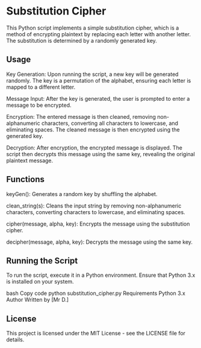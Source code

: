 # Substitution Cipher
This Python script implements a simple substitution cipher, which is a method of encrypting plaintext by replacing each letter with another letter. The substitution is determined by a randomly generated key.

## Usage
Key Generation: Upon running the script, a new key will be generated randomly. The key is a permutation of the alphabet, ensuring each letter is mapped to a different letter.

Message Input: After the key is generated, the user is prompted to enter a message to be encrypted.

Encryption: The entered message is then cleaned, removing non-alphanumeric characters, converting all characters to lowercase, and eliminating spaces. The cleaned message is then encrypted using the generated key.

Decryption: After encryption, the encrypted message is displayed. The script then decrypts this message using the same key, revealing the original plaintext message.

## Functions
keyGen(): Generates a random key by shuffling the alphabet.

clean_string(s): Cleans the input string by removing non-alphanumeric characters, converting characters to lowercase, and eliminating spaces.

cipher(message, alpha, key): Encrypts the message using the substitution cipher.

decipher(message, alpha, key): Decrypts the message using the same key.

## Running the Script
To run the script, execute it in a Python environment. Ensure that Python 3.x is installed on your system.

bash
Copy code
python substitution_cipher.py
Requirements
Python 3.x
Author
Written by [Mr D.]

## License
This project is licensed under the MIT License - see the LICENSE file for details.
